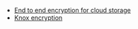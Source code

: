 - [End to end encryption for cloud storage](https://www.cloudwards.net/best-encrypted-cloud-storage/)
- [Knox encryption](https://www.trustedreviews.com/explainer/what-is-samsung-knox-4208348)